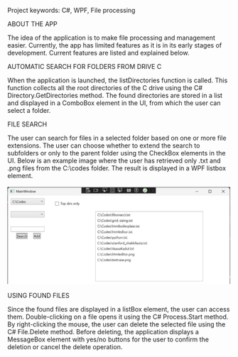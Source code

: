 Project keywords: C#, WPF, File processing

ABOUT THE APP

The idea of ​​the application is to make file processing and management easier. Currently, the app has limited features as it is in its early stages of development. Current features are listed and explained below.

AUTOMATIC SEARCH FOR FOLDERS FROM DRIVE C

When the application is launched, the listDirectories function is called. This function collects all the root directories of the C drive using the C# Directory.GetDirectories method. The found directories are stored in a list and displayed in a ComboBox element in the UI, from which the user can select a folder.

FILE SEARCH

The user can search for files in a selected folder based on one or more file extensions. The user can choose whether to extend the search to subfolders or only to the parent folder using the CheckBox elements in the UI. Below is an example image where the user has retrieved only .txt and 
.png files from the C:\codes folder. The result is displayed in a WPF listbox element.

![Alt text](./images/file_ext_search.png)

USING FOUND FILES

Since the found files are displayed in a listBox element, the user can access them. Double-clicking on a file opens it using the C# Process.Start method. By right-clicking the mouse, the user can delete the selected file using the C# File.Delete method. Before deleting, the application displays a MessageBox element with yes/no buttons for the user to confirm the deletion or cancel the delete operation.

